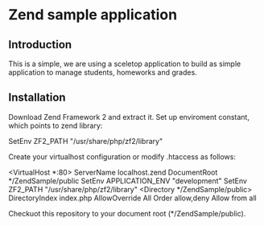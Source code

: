 Zend sample application
=======================

Introduction
------------
This is a simple, we are using a sceletop application to build
as simple application to manage students, homeworks and grades.


Installation
------------
Download Zend Framework 2 and extract it.
Set up enviroment constant, which points to zend library:

SetEnv ZF2_PATH "/usr/share/php/zf2/library"

Create your virtualhost configuration or modify .htaccess as follows:

<VirtualHost *:80>
    ServerName localhost.zend
    DocumentRoot */ZendSample/public
    SetEnv APPLICATION_ENV "development"
    SetEnv ZF2_PATH "/usr/share/php/zf2/library"
    <Directory */ZendSample/public>
        DirectoryIndex index.php
        AllowOverride All
        Order allow,deny
        Allow from all
    </Directory>
</VirtualHost>

Checkuot this repository to your document root (*/ZendSample/public).

